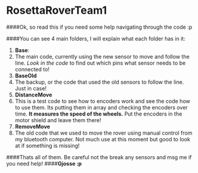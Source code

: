 # RosettaRoverTeam1


####Ok, so read this if you need some help navigating through the code :p


####You can see 4 main folders, I will explain what each folder has in it:

1. **Base**:
  1. The main code, currently using the new sensor to move and follow the line. *Look in the code* to find out which pins what sensor needs to be connected to!
2. **BaseOld**
  1. The backup, or the code that used the old sensors to follow the line. Just in case!
3. **DistanceMove**
  1. This is a test code to see how to encoders work and see the code how to use them. Its putting them in array and checking the encoders over time. **It measures the speed of the wheels.** Put the encoders in the motor shield and leave them there!
4. **RemoveMove**
  1. The old code that we used to move the rover using manual control from my bluetooth computer. Not much use at this moment but good to look at if something is missing!


####Thats all of them. Be careful not the break any sensors and msg me if you need help!
####**Gjosse :p**
